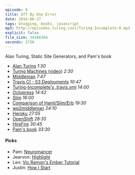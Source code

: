 ```yaml
---
episode: 8
title: Off By One Error
date: 2014-06-27
tags: blogging, books, javascript
mp3: http://episodes.turing.cool/Turing-Incomplete-8.mp3
explicit: false
file_size: 34308304
seconds: 2730
---
```


Alan Turing, Static Site Generators, and Pam's book

* [Alan Turing](http://www.bbc.co.uk/history/people/alan_turing) *1:30*
* [Turing Machines (video)](http://www.youtube.com/watch?v=gJQTFhkhwPA) *2:30*
* [Middleman](http://middlemanapp.com) *7:47*
* [Travis CI - S3 Deployments](http://docs.travis-ci.com/user/deployment/s3/) *10:47*
* [Turing-Incomplete's .travis.yml](https://github.com/turing-incomplete/turing-incomplete/blob/master/.travis.yml) *14:00*
* [Octopress](http://octopress.org/) *14:42*
* [Slim](http://slim-lang.com) *16:00*
* [Comparison of Haml/Slim/Erb](http://graffzon.tumblr.com/post/15303347654/comparsion-of-haml-slim-erb) *19:30*
* [wp2middleman](https://github.com/mdb/wp2middleman) *24:10*
* [Heroku](http://heroku.com) *27:55*
* [OpenShift](http://openshift.com) *28:35*
* [HireFire](http://hirefire.io) *30:45*
* [Pam's book](http://bleedingedgepress.com/our-books/choosing-javascript-framework/) *33:30*

#### Picks

* Pam: [Neuromancer](http://en.wikipedia.org/wiki/Neuromancer)
* Jearvon: [Highlight](http://www.andre-simon.de/)
* Len: [Vic Ramon's Ember Tutorial](http://ember.vicramon.com/)
* Justin: [How I Start](http://howistart.org/)
